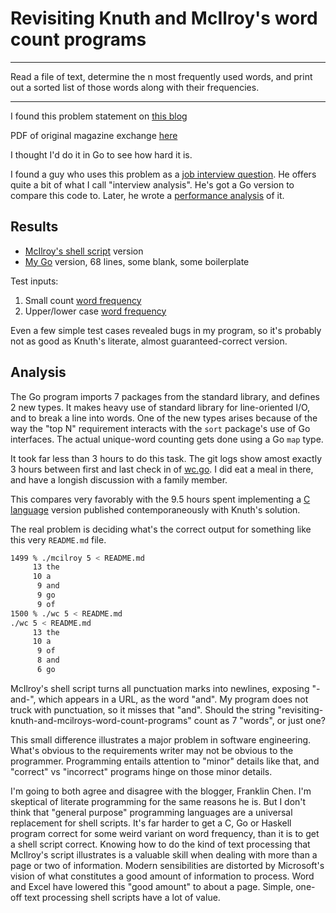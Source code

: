 # Revisiting Knuth and McIlroy's word count programs

---
Read a file of text,
determine the n most frequently used words,
and print out a sorted list of those words along with their frequencies.

---

I found this problem statement on [this blog](https://franklinchen.com/blog/2011/12/08/revisiting-knuth-and-mcilroys-word-count-programs/)

PDF of original magazine exchange [here](https://www.cs.tufts.edu/~nr/cs257/archive/don-knuth/pearls-2.pdf)

I thought I'd do it in Go to see how hard it is.

I found a guy who uses this problem as a
[job interview question](https://benhoyt.com/writings/count-words/).
He offers quite a bit of what I call "interview analysis".
He's got a Go version to compare this code to.
Later, he wrote a [performance analysis](https://benhoyt.com/writings/io-is-no-longer-the-bottleneck/)
of it.

## Results

* [McIlroy's shell script](mcilroy) version
* [My Go](wc.go) version, 68 lines, some blank, some boilerplate

Test inputs:

1. Small count [word frequency](test1.in)
2. Upper/lower case [word frequency](test2.in)

Even a few simple test cases revealed bugs in my program,
so it's probably not as good as Knuth's literate,
almost guaranteed-correct version.

## Analysis

The Go program imports 7 packages from the standard library,
and defines 2 new types.
It makes heavy use of standard library for line-oriented I/O,
and to break a line into words.
One of the new types arises because of the way the "top N" requirement
interacts with the `sort` package's use of Go interfaces.
The actual unique-word counting gets done using a Go `map` type.

It took far less than 3 hours to do this task.
The git logs show amost exactly 3 hours between first and last
check in of [wc.go](wc.go).
I did eat a meal in there,
and have a longish discussion with a family member.

This compares very favorably with the 9.5 hours spent
implementing a [C language](https://www.cs.upc.edu/~eipec/pdf/p583-van_wyk.pdf)
version published contemporaneously with Knuth's solution.

The real problem is deciding what's the correct output
for something like this very `README.md` file.

```sh
1499 % ./mcilroy 5 < README.md
     13 the
     10 a
      9 and
      9 go
      9 of
1500 % ./wc 5 < README.md
./wc 5 < README.md
     13 the
     10 a
      9 of
      8 and
      6 go
```

McIlroy's shell script turns all punctuation marks into newlines,
exposing "-and-", which appears in a URL, as the word "and".
My program does not truck with punctuation, so it misses that "and".
Should the string "revisiting-knuth-and-mcilroys-word-count-programs"
count as 7 "words", or just one?

This small difference illustrates a major problem in software engineering.
What's obvious to the requirements writer may not be obvious to the programmer.
Programming entails attention to "minor" details like that,
and "correct" vs "incorrect" programs hinge on those minor details.

I'm going to both agree and disagree with the blogger, Franklin Chen.
I'm skeptical of literate programming for the same reasons he is.
But I don't think that "general purpose" programming languages
are a universal replacement for shell scripts.
It's far harder to get a C, Go or Haskell program correct
for some weird variant on word frequency,
than it is to get a shell script correct.
Knowing how to do the kind of text processing that McIlroy's
script illustrates is a valuable skill when dealing with more than
a page or two of information.
Modern sensibilities are distorted by Microsoft's vision of
what constitutes a good amount of information to process.
Word and Excel have lowered this "good amount" to about a page.
Simple, one-off text processing shell scripts have a lot of value.
